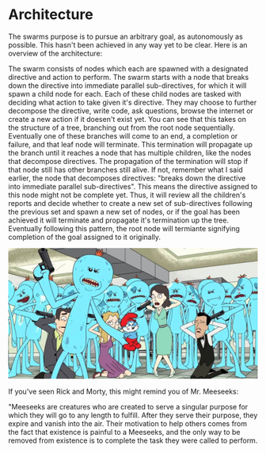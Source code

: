# Architecture
The swarms purpose is to pursue an arbitrary goal, as autonomously as possible. This hasn't been achieved in any way yet to be clear. Here is an overview of the architecture:

The swarm consists of nodes which each are spawned with a designated directive and action to perform. The swarm starts with a node that breaks down the directive into immediate parallel sub-directives, for which it will spawn a child node for each. Each of these child nodes are tasked with deciding what action to take given it's directive. They may choose to further decompose the directive, write code, ask questions, browse the internet or create a new action if it doesen't exist yet. You can see that this takes on the structure of a tree, branching out from the root node sequentially. Eventually one of these branches will come to an end, a completion or failure, and that leaf node will terminate. This termination will propagate up the branch until it reaches a node that has multiple children, like the nodes that decompose directives. The propagation of the termination will stop if that node still has other branches still alive. If not, remember what I said earlier, the node that decomposes directives: "breaks down the directive into immediate parallel sub-directives". This means the directive assigned to this node might not be complete yet. Thus, it will review all the children's reports and decide whether to create a new set of sub-directives following the previous set and spawn a new set of nodes, or if the goal has been achieved it will terminate and propagate it's termination up the tree. Eventually following this pattern, the root node will termiante signifying completion of the goal assigned to it originally.


![Alt text](meeseeks.png)


If you've seen Rick and Morty, this might remind you of Mr. Meeseeks:

"Meeseeks are creatures who are created to serve a singular purpose for which they will go to any length to fulfill. After they serve their purpose, they expire and vanish into the air. Their motivation to help others comes from the fact that existence is painful to a Meeseeks, and the only way to be removed from existence is to complete the task they were called to perform.